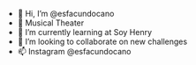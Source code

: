- 👋 Hi, I’m @esfacundocano
- 👀 Musical Theater
- 🌱 I’m currently learning at Soy Henry
- 💞️ I’m looking to collaborate on new challenges
- 📫 Instagram @esfacundocano

<!---
esfacundocano/esfacundocano is a ✨ special ✨ repository because its `README.md` (this file) appears on your GitHub profile.
You can click the Preview link to take a look at your changes.
--->
